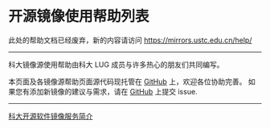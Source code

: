 ---
---

# 开源镜像使用帮助列表

此处的帮助文档已经废弃，新的内容请访问 <https://mirrors.ustc.edu.cn/help/>

------

科大镜像源使用帮助由科大 LUG 成员与许多热心的朋友们共同编写。 

本页面及各镜像源帮助页面源代码现托管在 [GitHub](https://github.com/ustclug/mirrorhelp) 上，欢迎各位协助完善。 如果您有添加新镜像的建议与需求，请在 [GitHub](https://github.com/ustclug/mirrorrequest) 上提交 issue. 

------

[科大开源软件镜像服务简介](/lug/services/mirrors "lug:services:mirrors")
